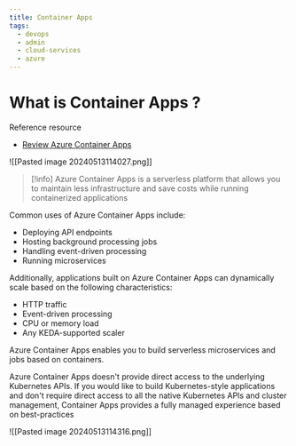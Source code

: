```yaml
---
title: Container Apps
tags:
  - devops
  - admin
  - cloud-services
  - azure
---
```

# What is Container Apps ?

Reference resource

- [Review Azure Container Apps](https://learn.microsoft.com/en-us/training/modules/configure-azure-container-instances/5-review-docker-platform)


![[Pasted image 20240513114027.png]]

>[!info]
>Azure Container Apps is a serverless platform that allows you to maintain less infrastructure and save costs while running containerized applications

Common uses of Azure Container Apps include:

- Deploying API endpoints
- Hosting background processing jobs
- Handling event-driven processing
- Running microservices

Additionally, applications built on Azure Container Apps can dynamically scale based on the following characteristics:

- HTTP traffic
- Event-driven processing
- CPU or memory load
- Any KEDA-supported scaler

Azure Container Apps enables you to build serverless microservices and jobs based on containers.

Azure Container Apps doesn't provide direct access to the underlying Kubernetes APIs. If you would like to build Kubernetes-style applications and don't require direct access to all the native Kubernetes APIs and cluster management, Container Apps provides a fully managed experience based on best-practices

![[Pasted image 20240513114316.png]]
